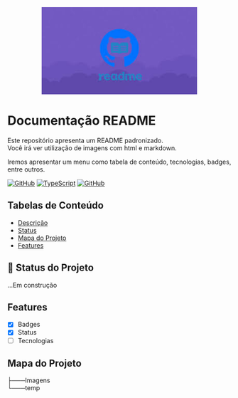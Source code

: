 <p width = "100%" align ="center">
    <img src="./Imagens/readmelogo.jfif " width="350px">
</p>

# Documentação README

<p align = "justify" id="descricao">
  Este repositório apresenta um README padronizado.<br> 
  Você irá ver utilização de imagens com html e markdown.

  Iremos apresentar um menu como tabela de conteúdo, tecnologias, badges, entre outros.

  [![GitHub](https://img.shields.io/badge/--181717?logo=github&logoColor=ffffff)](https://github.com/)
  [![TypeScript](https://img.shields.io/badge/--3178C6?logo=typescript&logoColor=ffffff)](https://www.typescriptlang.org/)
  [![GitHub](https://badgen.net/badge/icon/github?icon=github&label)](https://github.com)

</p>

## Tabelas de Conteúdo
<ul> 
     <li><a href="#descricao">Descrição</a></li>
     <li><a href="#status">Status</a></li>
     <li><a href="#mapa">Mapa do Projeto</a></li>
     <li><a href="#features">Features</a></li>
</ul>

<p id="status"></p>

## :rocket: Status do Projeto

<p>
  
  ...Em construção
</p>

<p id="features"></p>

## Features

- [X] Badges
- [X] Status
- [ ] Tecnologias

<p id="mapa"></p>

## Mapa do Projeto


├───Imagens<br>
└───temp